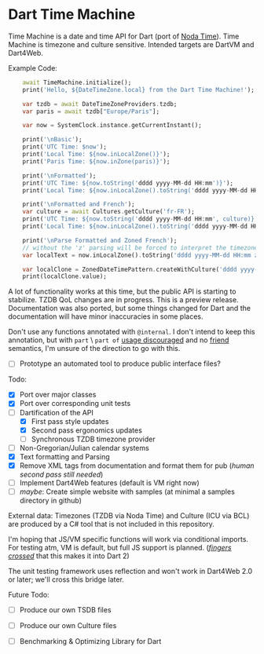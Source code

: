 # Dart Time Machine

Time Machine is a date and time API for Dart (port of [Noda Time](https://www.nodatime.org)).
Time Machine is timezone and culture sensitive. Intended targets are DartVM and Dart4Web.

Example Code:

```dart
    await TimeMachine.initialize();
    print('Hello, ${DateTimeZone.local} from the Dart Time Machine!');

    var tzdb = await DateTimeZoneProviders.tzdb;
    var paris = await tzdb["Europe/Paris"];

    var now = SystemClock.instance.getCurrentInstant();

    print('\nBasic');
    print('UTC Time: $now');
    print('Local Time: ${now.inLocalZone()}');
    print('Paris Time: ${now.inZone(paris)}');

    print('\nFormatted');
    print('UTC Time: ${now.toString('dddd yyyy-MM-dd HH:mm')}');
    print('Local Time: ${now.inLocalZone().toString('dddd yyyy-MM-dd HH:mm')}');

    print('\nFormatted and French');
    var culture = await Cultures.getCulture('fr-FR');
    print('UTC Time: ${now.toString('dddd yyyy-MM-dd HH:mm', culture)}');
    print('Local Time: ${now.inLocalZone().toString('dddd yyyy-MM-dd HH:mm', culture)}');

    print('\nParse Formatted and Zoned French');
    // without the 'z' parsing will be forced to interpret the timezone as UTC
    var localText = now.inLocalZone().toString('dddd yyyy-MM-dd HH:mm z', culture);

    var localClone = ZonedDateTimePattern.createWithCulture('dddd yyyy-MM-dd HH:mm z', culture).parse(localText);
    print(localClone.value);
```

A lot of functionality works at this time, but the public API is starting to stabilize. TZDB QoL 
changes are in progress. This is a preview release. Documentation was also ported,
but some things changed for Dart and the documentation will have minor inaccuracies in some places.

Don't use any functions annotated with `@internal`. I don't intend to keep this annotation, but with
`part` \ `part of` [usage discouraged](https://www.dartlang.org/guides/libraries/create-library-packages#organizing-a-library-package)
and no [friend](https://github.com/dart-lang/sdk/issues/22841) semantics, I'm unsure of the direction to go with this.
 - [ ] Prototype an automated tool to produce public interface files?

Todo:
 - [x] Port over major classes
 - [x] Port over corresponding unit tests
 - [ ] Dartification of the API
   - [X] First pass style updates
   - [X] Second pass ergonomics updates
   - [ ] Synchronous TZDB timezone provider
 - [ ] Non-Gregorian/Julian calendar systems
 - [X] Text formatting and Parsing
 - [X] Remove XML tags from documentation and format them for pub (*human second pass still needed*)
 - [ ] Implement Dart4Web features (default is VM right now)
 - [ ] *maybe*: Create simple website with samples (at minimal a samples directory in github)

External data: Timezones (TZDB via Noda Time) and Culture (ICU via BCL) are produced by a C# tool that is not included in this repository.

I'm hoping that JS/VM specific functions will work via conditional imports. For testing atm, VM is default, but full JS
support is planned. 
([*fingers crossed*](https://github.com/dart-lang/sdk/issues/24581) that this makes it into Dart 2)

The unit testing framework uses reflection and won't work in Dart4Web 2.0 
or later; we'll cross this bridge later.

Future Todo:
 - [ ] Produce our own TSDB files
 - [ ] Produce our own Culture files
 - [ ] Benchmarking & Optimizing Library for Dart

